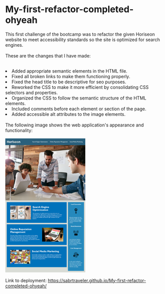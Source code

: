 # My-first-refactor-completed-ohyeah

This first challenge of the bootcamp was to refactor the given Horiseon website to meet accessibility standards so the site is optimized for search engines.<br><br>
These are the changes that I have made:<br><br>
<li>Added appropriate semantic elements in the HTML file.<br>
<li>Fixed all broken links to make them functioning properly.<br>
<li>Fixed the head title to be descriptive for seo purposes.<br>
<li>Reworked the CSS to make it more efficient by consolidating CSS selectors and properties.<br>
<li>Organized the CSS to follow the semantic structure of the HTML elements.<br>
<li>Included comments before each element or section of the page.<br>
<li>Added accessible alt attributes to the image elements.<br><br>
The following image shows the web application's appearance and functionality:<br><br> 
  <img src="/assets/images/01-html-css-git-homework-demo.png" style="width: 50%; max-width: 50%;">

Link to deployment: https://sabrtraveler.github.io/My-first-refactor-completed-ohyeah/
